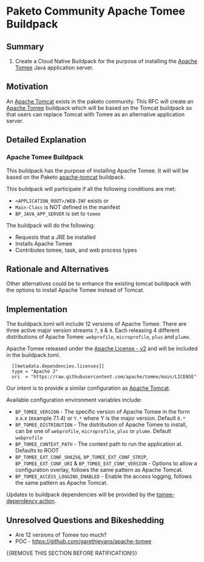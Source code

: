 # Paketo Community Apache Tomee Buildpack

## Summary

1. Create a Cloud Native Buildpack for the purpose of installing the [Apache Tomee](https://tomee.apache.org/) Java application server.

## Motivation

An [Apache Tomcat](https://github.com/paketo-buildpacks/apache-tomcat) exists in the paketo community. This RFC will create an 
[Apache Tomee](https://tomee.apache.org) buildpack which will be based on the Tomcat buildpack so that users can replace Tomcat with
Tomee as an alternative application server.

## Detailed Explanation

### Apache Tomee Buildpack

This buildpack has the purpose of installing Apache Tomee. It will will be based on the Paketo [apache-tomcat](https://github.com/paketo-buildpacks/apache-tomcat) buildpack. 

This buildpack will participate if all the following conditions are met:

- `<APPLICATION_ROOT>/WEB-INF` exists or
- `Main-Class` is NOT defined in the manifest
- `BP_JAVA_APP_SERVER` is set to `tomee`

The buildpack will do the following:

- Requests that a JRE be installed
- Installs Apache Tomee
- Contributes tomee, task, and web process types

## Rationale and Alternatives

Other alternatives could be to enhance the existing tomcat buildpack with the options to install Apache Tomee instead of Tomcat.

## Implementation

The buildpack.toml will include 12 versions of Apache Tomee. There are three active major version streams `7`, `8` & `9`. Each releasing 4 different distributions 
of Apache Tomee: `webprofile`, `microprofile`, `plus` and `plume`.
  
Apache Tomee released under the [Apache License - v2](https://github.com/apache/tomee/blob/master/LICENSE) and will be included in the buildpack.toml.
  
```
  [[metadata.dependencies.licenses]]
  type = "Apache 2"
  uri  = "https://raw.githubusercontent.com/apache/tomee/main/LICENSE"
``` 
Our intent is to provide a similar configuration as [Apache Tomcat](https://github.com/paketo-buildpacks/apache-tomcat). 

Available configuration environment variables include:
* `BP_TOMEE_VERSION` - The specific version of Apache Tomee in the form x.x.x (example 7.1.4) or `Y.*` where Y is the major version. Default `8.*`
* `BP_TOMEE_DISTRIBUTION` - The distribution of Apache Tomee to install, can be one of `webprofile`, `microprofile`, `plus` or `plume`. Default `webprofile`
* `BP_TOMEE_CONTEXT_PATH` - The context path to run the application at. Defaults to ROOT
* `BP_TOMEE_EXT_CONF_SHA256`, `BP_TOMEE_EXT_CONF_STRIP`, `BP_TOMEE_EXT_CONF_URI` & `BP_TOMEE_EXT_CONF_VERSION` - Options to allow a configuration overlay, follows the same pattern as Apache Tomcat.
* `BP_TOMEE_ACCESS_LOGGING_ENABLED` - Enable the access logging, follows the same pattern as Apache Tomcat. 

Updates to buildpack dependencies will be provided by the [tomee-dependency action](https://github.com/paketo-buildpacks/pipeline-builder/tree/main/actions/tomee-dependency).

## Unresolved Questions and Bikeshedding

* Are 12 versions of Tomee too much?
* POC - https://github.com/garethjevans/apache-tomee

{{REMOVE THIS SECTION BEFORE RATIFICATION!}}
